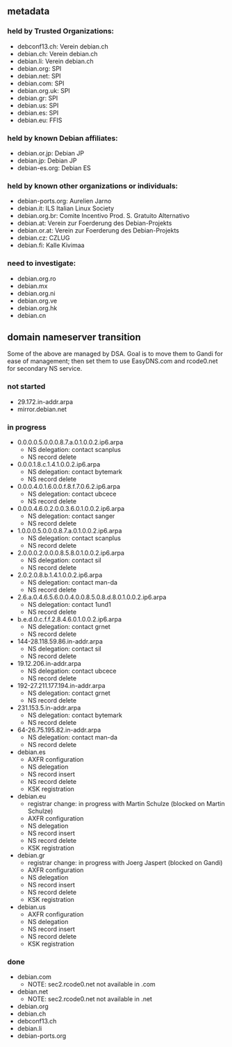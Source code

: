 ## metadata

### held by Trusted Organizations:

* debconf13.ch: Verein debian.ch
* debian.ch: Verein debian.ch
* debian.li: Verein debian.ch
* debian.org: SPI
* debian.net: SPI
* debian.com: SPI
* debian.org.uk: SPI
* debian.gr: SPI
* debian.us: SPI
* debian.es: SPI
* debian.eu: FFIS

### held by known Debian affiliates:

* debian.or.jp: Debian JP
* debian.jp: Debian JP
* debian-es.org: Debian ES

### held by known other organizations or individuals:

* debian-ports.org: Aurelien Jarno
* debian.it: ILS Italian Linux Society
* debian.org.br: Comite Incentivo Prod. S. Gratuito Alternativo
* debian.at: Verein zur Foerderung des Debian-Projekts
* debian.or.at: Verein zur Foerderung des Debian-Projekts
* debian.cz: CZLUG
* debian.fi: Kalle Kivimaa

### need to investigate:

* debian.org.ro
* debian.mx
* debian.org.ni
* debian.org.ve
* debian.org.hk
* debian.cn

## domain nameserver transition

Some of the above are managed by DSA.  Goal is to move them to Gandi for ease
of management; then set them to use EasyDNS.com and rcode0.net for secondary NS
service.

### not started

* 29.172.in-addr.arpa
* mirror.debian.net

### in progress

* 0.0.0.0.5.0.0.0.8.7.a.0.1.0.0.2.ip6.arpa
    * NS delegation: contact scanplus
    * NS record delete
* 0.0.0.1.8.c.1.4.1.0.0.2.ip6.arpa
    * NS delegation: contact bytemark
    * NS record delete
* 0.0.0.4.0.1.6.0.0.f.8.f.7.0.6.2.ip6.arpa
    * NS delegation: contact ubcece
    * NS record delete
* 0.0.0.4.6.0.2.0.0.3.6.0.1.0.0.2.ip6.arpa
    * NS delegation: contact sanger
    * NS record delete
* 1.0.0.0.5.0.0.0.8.7.a.0.1.0.0.2.ip6.arpa
    * NS delegation: contact scanplus
    * NS record delete
* 2.0.0.0.2.0.0.0.8.5.8.0.1.0.0.2.ip6.arpa
    * NS delegation: contact sil
    * NS record delete
* 2.0.2.0.8.b.1.4.1.0.0.2.ip6.arpa
    * NS delegation: contact man-da
    * NS record delete
* 2.6.a.0.4.6.5.6.0.0.4.0.0.8.5.0.8.d.8.0.1.0.0.2.ip6.arpa
    * NS delegation: contact 1und1
    * NS record delete
* b.e.d.0.c.f.f.2.8.4.6.0.1.0.0.2.ip6.arpa
    * NS delegation: contact grnet
    * NS record delete
* 144-28.118.59.86.in-addr.arpa
    * NS delegation: contact sil
    * NS record delete
* 19.12.206.in-addr.arpa
    * NS delegation: contact ubcece
    * NS record delete
* 192-27.211.177.194.in-addr.arpa
    * NS delegation: contact grnet
    * NS record delete
* 231.153.5.in-addr.arpa
    * NS delegation: contact bytemark
    * NS record delete
* 64-26.75.195.82.in-addr.arpa
    * NS delegation: contact man-da
    * NS record delete
* debian.es
    * AXFR configuration
    * NS delegation
    * NS record insert
    * NS record delete
    * KSK registration
* debian.eu
    * registrar change: in progress with Martin Schulze (blocked on Martin Schulze)
    * AXFR configuration
    * NS delegation
    * NS record insert
    * NS record delete
    * KSK registration
* debian.gr
    * registrar change: in progress with Joerg Jaspert (blocked on Gandi)
    * AXFR configuration
    * NS delegation
    * NS record insert
    * NS record delete
    * KSK registration
* debian.us
    * AXFR configuration
    * NS delegation
    * NS record insert
    * NS record delete
    * KSK registration

### done

* debian.com
  * NOTE: sec2.rcode0.net not available in .com
* debian.net
  * NOTE: sec2.rcode0.net not available in .net
* debian.org
* debian.ch
* debconf13.ch
* debian.li
* debian-ports.org
